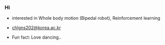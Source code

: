 ### Hi 


- interested in Whole body motion (Bipedal robot), Reinforcement learning

- chlgns202@korea.ac.kr

- Fun fact: Love dancing..
